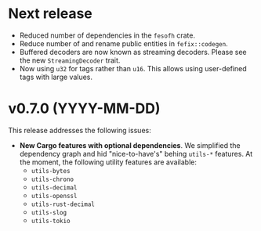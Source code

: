 # Next release

- Reduced number of dependencies in the `fesofh` crate.
- Reduce number of and rename public entities in `fefix::codegen`.
- Buffered decoders are now known as streaming decoders. Please see the new `StreamingDecoder` trait.
- Now using `u32` for tags rather than `u16`. This allows using user-defined tags with large values.

# v0.7.0 (YYYY-MM-DD)

This release addresses the following issues:

- **New Cargo features with optional dependencies**. We simplified the dependency graph and hid "nice-to-have's" behing `utils-*` features. At the moment, the following utility features are available:
  - `utils-bytes`
  - `utils-chrono`
  - `utils-decimal`
  - `utils-openssl`
  - `utils-rust-decimal`
  - `utils-slog`
  - `utils-tokio`
